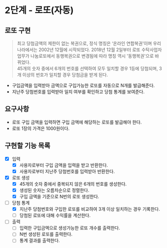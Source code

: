 # 2단계 - 로또(자동)

## 로또 구현
> 최고 당첨금액의 제한이 없는 복권으로, 정식 명칭은 ‘온라인 연합복권’이며 우리나라에서는 2002년 12월에 시작되었다. 
> 2018년 12월 2일부터 로또 수탁사업자 업무가 나눔로또에서 동행복권으로 변경됨에 따라 명칭 역시 '동행복권'으로 바뀌었다.
> <br/>
> 45개의 숫자 중에서 6개의 번호를 선택하여 모두 일치할 경우 1등에 당첨되며, 3개 이상의 번호가 일치할 경우 당첨금을 받게 된다.

- 구입금액을 입력받아 금액으로 구입가능한 로또를 자동으로 N개를 발급해준다.</br>
- 지난주 당첨번호를 입력받아 일치 여부를 확인하고 당첨 통계를 보여준다.

## 요구사항
- 로또 구입 금액을 입력하면 구입 금액에 해당하는 로또를 발급해야 한다.
- 로또 1장의 가격은 1000원이다.

## 구현할 기능 목록
- [x] 입력
    - [x] 사용자로부터 구입 금액을 입력을 받고 반환한다.
    - [x] 사용자로부터 지난주 당첨번호를 입력받아 반환한다.
- [x] 로또 생성
    - [x] 45개의 숫자 중에서 중복되지 않은 6개의 번호를 생성한다.
    - [x] 생성된 숫자는 오름차순으로 정렬한다.
    - [x] 구입 금액을 기준으로 N번의 로또 생성한다.
- [ ] 당첨 통계
  - [x] 지난주 당첨번호와 구입한 로또를 비교하여 3개 이상 일치하는 경우 기록한다.
  - [ ] 당첨된 로또에 대해 수익률을 계산한다.
- [ ] 출력
  - [ ] 입력한 구입금액으로 생성가능한 로또 개수를 출력한다. 
  - [ ] N번 생성된 로또를 출력한다.
  - [ ] 통계 결과를 출력한다.